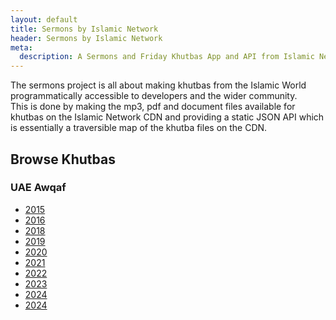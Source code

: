 ```yaml
---
layout: default
title: Sermons by Islamic Network
header: Sermons by Islamic Network
meta:
  description: A Sermons and Friday Khutbas App and API from Islamic Network
---
```


<div class="px-4 py-2 sm:px-0">
    The sermons project is all about making khutbas from the Islamic World programmatically accessible to developers and the wider community.
</div>
<div class="px-4 sm:px-0">
    This is done by making the mp3, pdf and document files available for khutbas on the Islamic Network CDN and providing a static JSON API
which is essentially a traversible map of the khutba files on the CDN.
</div>
<h2 class="text-lg font-bold">Browse Khutbas</h2>
<h3 class="text-lg font-bold">UAE Awqaf</h3>
<ul>
<li>
    <a href="/uae-awqaf/2015">2015</a>
</li>
<li>
    <a href="/uae-awqaf/2016">2016</a>
</li>
<li>
    <a href="/uae-awqaf/2018">2018</a>
</li>
<li>
    <a href="/uae-awqaf/2019">2019</a>
</li>
<li>
    <a href="/uae-awqaf/2020">2020</a>
</li>
<li>
    <a href="/uae-awqaf/2021">2021</a>
</li>
<li>
    <a href="/uae-awqaf/2022">2022</a>
</li>
<li>
    <a href="/uae-awqaf/2023">2023</a>
</li>
<li>
    <a href="/uae-awqaf/2024">2024</a>
</li>
<li>
    <a href="/uae-awqaf/2025">2024</a>
</li>

</ul>
<!-- /End replace -->
